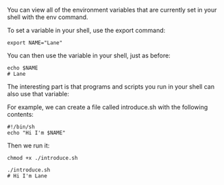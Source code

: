 You can view all of the environment variables that are currently set in your shell with the env command.

To set a variable in your shell, use the export command:
```
export NAME="Lane"
```
You can then use the variable in your shell, just as before:
```
echo $NAME
# Lane
```

The interesting part is that programs and scripts you run in your shell can also use that variable:

For example, we can create a file called introduce.sh with the following contents:
```
#!/bin/sh
echo "Hi I'm $NAME"
```
Then we run it:
```
chmod +x ./introduce.sh

./introduce.sh
# Hi I'm Lane
```
